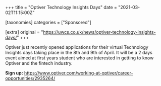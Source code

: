 +++
title = "Optiver Technology Insights Days"
date = "2021-03-02T11:15:00Z"

[taxonomies]
categories = ["Sponsored"]

[extra]
original = "https://uwcs.co.uk/news/optiver-technology-insights-days/"
+++

Optiver just recently opened applications for their virtual Technology Insights days taking place in the 8th and 9th of April. It will be a 2 days event aimed at first years student who are interested in getting to know Optiver and the fintech industry.  
  
**Sign up:** <https://www.optiver.com/working-at-optiver/career-opportunities/2935264/>

